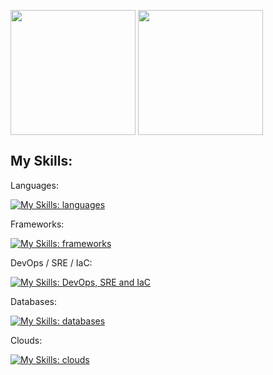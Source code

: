 <a href="https://github.com/anuraghazra/github-readme-stats"><img height=200 align="center" src="https://github-readme-stats.vercel.app/api?username=dougppaz" /></a>
<a href="https://github.com/anuraghazra/github-readme-stats"><img height=200 align="center" src="https://github-readme-stats.vercel.app/api/top-langs?username=dougppaz&layout=compact&langs_count=8&card_width=320" /></a>

## My Skills:

Languages:

[![My Skills: languages](https://skillicons.dev/icons?i=py,nodejs,ts,js&theme=light)](https://skillicons.dev)

Frameworks:

[![My Skills: frameworks](https://skillicons.dev/icons?i=django,vue,react&theme=light)](https://skillicons.dev)

DevOps / SRE / IaC:

[![My Skills: DevOps, SRE and IaC](https://skillicons.dev/icons?i=docker,linux,git,ansible,prometheus,grafana&theme=light)](https://skillicons.dev)

Databases:

[![My Skills: databases](https://skillicons.dev/icons?i=elasticsearch,postgres,mongodb,redis&theme=light)](https://skillicons.dev)

Clouds:

[![My Skills: clouds](https://skillicons.dev/icons?i=gcp,aws&theme=light)](https://skillicons.dev)
